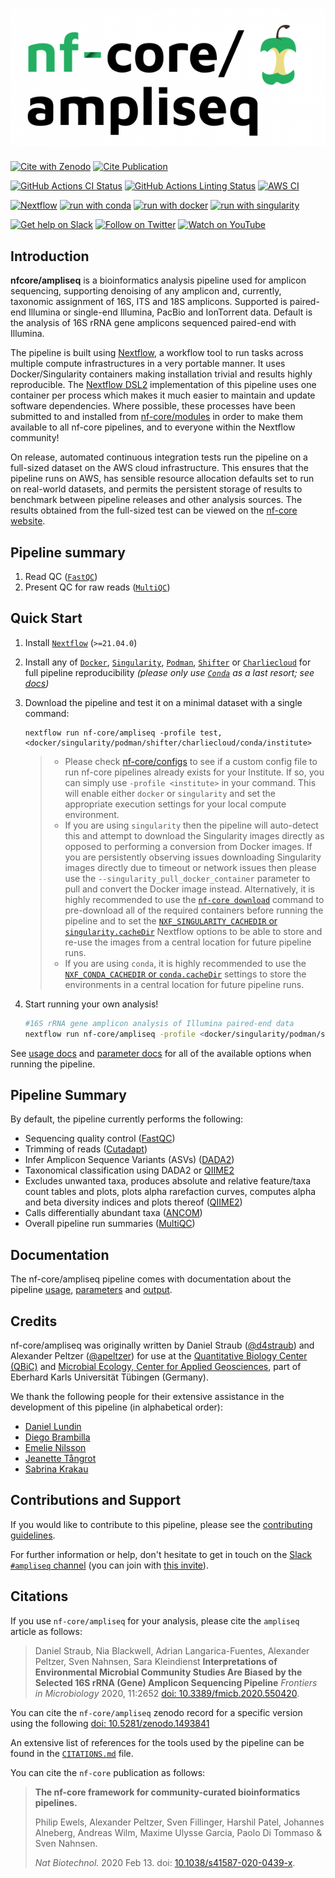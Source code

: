 # ![nf-core/ampliseq](docs/images/nf-core-ampliseq_logo.png)

[![Cite with Zenodo](http://img.shields.io/badge/DOI-10.5281/zenodo.1493841-1073c8?labelColor=000000)](https://doi.org/10.5281/zenodo.1493841)
[![Cite Publication](https://img.shields.io/badge/Cite%20Us!-Cite%20Publication-important)](https://doi.org/10.3389/fmicb.2020.550420)

[![GitHub Actions CI Status](https://github.com/nf-core/ampliseq/workflows/nf-core%20CI/badge.svg)](https://github.com/nf-core/ampliseq/actions?query=workflow%3A%22nf-core+CI%22)
[![GitHub Actions Linting Status](https://github.com/nf-core/ampliseq/workflows/nf-core%20linting/badge.svg)](https://github.com/nf-core/ampliseq/actions?query=workflow%3A%22nf-core+linting%22)
[![AWS CI](https://img.shields.io/badge/CI%20tests-full%20size-FF9900?labelColor=000000&logo=Amazon%20AWS)](https://nf-co.re/ampliseq/results)

[![Nextflow](https://img.shields.io/badge/nextflow%20DSL2-%E2%89%A521.04.0-23aa62.svg?labelColor=000000)](https://www.nextflow.io/)
[![run with conda](http://img.shields.io/badge/run%20with-conda-3EB049?labelColor=000000&logo=anaconda)](https://docs.conda.io/en/latest/)
[![run with docker](https://img.shields.io/badge/run%20with-docker-0db7ed?labelColor=000000&logo=docker)](https://www.docker.com/)
[![run with singularity](https://img.shields.io/badge/run%20with-singularity-1d355c.svg?labelColor=000000)](https://sylabs.io/docs/)

[![Get help on Slack](http://img.shields.io/badge/slack-nf--core%20%23ampliseq-4A154B?labelColor=000000&logo=slack)](https://nfcore.slack.com/channels/ampliseq)
[![Follow on Twitter](http://img.shields.io/badge/twitter-%40nf__core-1DA1F2?labelColor=000000&logo=twitter)](https://twitter.com/nf_core)
[![Watch on YouTube](http://img.shields.io/badge/youtube-nf--core-FF0000?labelColor=000000&logo=youtube)](https://www.youtube.com/c/nf-core)

## Introduction

**nfcore/ampliseq** is a bioinformatics analysis pipeline used for amplicon sequencing, supporting denoising of any amplicon and, currently, taxonomic assignment of 16S, ITS and 18S amplicons. Supported is paired-end Illumina or single-end Illumina, PacBio and IonTorrent data. Default is the analysis of 16S rRNA gene amplicons sequenced paired-end with Illumina.

The pipeline is built using [Nextflow](https://www.nextflow.io), a workflow tool to run tasks across multiple compute infrastructures in a very portable manner. It uses Docker/Singularity containers making installation trivial and results highly reproducible. The [Nextflow DSL2](https://www.nextflow.io/docs/latest/dsl2.html) implementation of this pipeline uses one container per process which makes it much easier to maintain and update software dependencies. Where possible, these processes have been submitted to and installed from [nf-core/modules](https://github.com/nf-core/modules) in order to make them available to all nf-core pipelines, and to everyone within the Nextflow community!

<!-- TODO nf-core: Add full-sized test dataset and amend the paragraph below if applicable -->
On release, automated continuous integration tests run the pipeline on a full-sized dataset on the AWS cloud infrastructure. This ensures that the pipeline runs on AWS, has sensible resource allocation defaults set to run on real-world datasets, and permits the persistent storage of results to benchmark between pipeline releases and other analysis sources. The results obtained from the full-sized test can be viewed on the [nf-core website](https://nf-co.re/ampliseq/results).

## Pipeline summary

<!-- TODO nf-core: Fill in short bullet-pointed list of the default steps in the pipeline -->

1. Read QC ([`FastQC`](https://www.bioinformatics.babraham.ac.uk/projects/fastqc/))
2. Present QC for raw reads ([`MultiQC`](http://multiqc.info/))

## Quick Start

1. Install [`Nextflow`](https://nf-co.re/usage/installation) (`>=21.04.0`)

2. Install any of [`Docker`](https://docs.docker.com/engine/installation/), [`Singularity`](https://www.sylabs.io/guides/3.0/user-guide/), [`Podman`](https://podman.io/), [`Shifter`](https://nersc.gitlab.io/development/shifter/how-to-use/) or [`Charliecloud`](https://hpc.github.io/charliecloud/) for full pipeline reproducibility _(please only use [`Conda`](https://conda.io/miniconda.html) as a last resort; see [docs](https://nf-co.re/usage/configuration#basic-configuration-profiles))_

3. Download the pipeline and test it on a minimal dataset with a single command:

    ```console
    nextflow run nf-core/ampliseq -profile test,<docker/singularity/podman/shifter/charliecloud/conda/institute>
    ```

    > * Please check [nf-core/configs](https://github.com/nf-core/configs#documentation) to see if a custom config file to run nf-core pipelines already exists for your Institute. If so, you can simply use `-profile <institute>` in your command. This will enable either `docker` or `singularity` and set the appropriate execution settings for your local compute environment.
    > * If you are using `singularity` then the pipeline will auto-detect this and attempt to download the Singularity images directly as opposed to performing a conversion from Docker images. If you are persistently observing issues downloading Singularity images directly due to timeout or network issues then please use the `--singularity_pull_docker_container` parameter to pull and convert the Docker image instead. Alternatively, it is highly recommended to use the [`nf-core download`](https://nf-co.re/tools/#downloading-pipelines-for-offline-use) command to pre-download all of the required containers before running the pipeline and to set the [`NXF_SINGULARITY_CACHEDIR` or `singularity.cacheDir`](https://www.nextflow.io/docs/latest/singularity.html?#singularity-docker-hub) Nextflow options to be able to store and re-use the images from a central location for future pipeline runs.
    > * If you are using `conda`, it is highly recommended to use the [`NXF_CONDA_CACHEDIR` or `conda.cacheDir`](https://www.nextflow.io/docs/latest/conda.html) settings to store the environments in a central location for future pipeline runs.

4. Start running your own analysis!

    ```bash
    #16S rRNA gene amplicon analysis of Illumina paired-end data
    nextflow run nf-core/ampliseq -profile <docker/singularity/podman/shifter/charliecloud/conda/institute> --input "data" --FW_primer "GTGYCAGCMGCCGCGGTAA" --RV_primer "GGACTACNVGGGTWTCTAAT" --metadata "data/Metadata.tsv"
    ```

See [usage docs](https://nf-co.re/ampliseq/usage) and [parameter docs](https://nf-co.re/ampliseq/parameters) for all of the available options when running the pipeline.

## Pipeline Summary

By default, the pipeline currently performs the following:

* Sequencing quality control ([FastQC](https://www.bioinformatics.babraham.ac.uk/projects/fastqc/))
* Trimming of reads ([Cutadapt](https://journal.embnet.org/index.php/embnetjournal/article/view/200))
* Infer Amplicon Sequence Variants (ASVs) ([DADA2](https://doi.org/10.1038/nmeth.3869))
* Taxonomical classification using DADA2 or [QIIME2](https://www.nature.com/articles/s41587-019-0209-9)
* Excludes unwanted taxa, produces absolute and relative feature/taxa count tables and plots, plots alpha rarefaction curves, computes alpha and beta diversity indices and plots thereof ([QIIME2](https://www.nature.com/articles/s41587-019-0209-9))
* Calls differentially abundant taxa ([ANCOM](https://www.ncbi.nlm.nih.gov/pubmed/26028277))
* Overall pipeline run summaries ([MultiQC](https://multiqc.info/))

## Documentation

The nf-core/ampliseq pipeline comes with documentation about the pipeline [usage](https://nf-co.re/ampliseq/usage), [parameters](https://nf-co.re/ampliseq/parameters) and [output](https://nf-co.re/ampliseq/output).

## Credits

nf-core/ampliseq was originally written by Daniel Straub ([@d4straub](https://github.com/d4straub)) and Alexander Peltzer ([@apeltzer](https://github.com/apeltzer)) for use at the [Quantitative Biology Center (QBiC)](http://www.qbic.life) and [Microbial Ecology, Center for Applied Geosciences](http://www.uni-tuebingen.de/de/104325), part of Eberhard Karls Universität Tübingen (Germany).

We thank the following people for their extensive assistance in the development of this pipeline (in alphabetical order):

* [Daniel Lundin](https://github.com/erikrikarddaniel)
* [Diego Brambilla](https://github.com/DiegoBrambilla)
* [Emelie Nilsson](https://github.com/emnilsson)
* [Jeanette Tångrot](https://github.com/jtangrot)
* [Sabrina Krakau](https://github.com/skrakau)

## Contributions and Support

If you would like to contribute to this pipeline, please see the [contributing guidelines](.github/CONTRIBUTING.md).

For further information or help, don't hesitate to get in touch on the [Slack `#ampliseq` channel](https://nfcore.slack.com/channels/ampliseq) (you can join with [this invite](https://nf-co.re/join/slack)).

## Citations

If you use `nf-core/ampliseq` for your analysis, please cite the `ampliseq` article as follows:
> Daniel Straub, Nia Blackwell, Adrian Langarica-Fuentes, Alexander Peltzer, Sven Nahnsen, Sara Kleindienst **Interpretations of Environmental Microbial Community Studies Are Biased by the Selected 16S rRNA (Gene) Amplicon Sequencing Pipeline** *Frontiers in Microbiology* 2020, 11:2652 [doi: 10.3389/fmicb.2020.550420](https://doi.org/10.3389/fmicb.2020.550420).

You can cite the `nf-core/ampliseq` zenodo record for a specific version using the following [doi: 10.5281/zenodo.1493841](https://zenodo.org/badge/latestdoi/150448201)

An extensive list of references for the tools used by the pipeline can be found in the [`CITATIONS.md`](CITATIONS.md) file.

You can cite the `nf-core` publication as follows:

> **The nf-core framework for community-curated bioinformatics pipelines.**
>
> Philip Ewels, Alexander Peltzer, Sven Fillinger, Harshil Patel, Johannes Alneberg, Andreas Wilm, Maxime Ulysse Garcia, Paolo Di Tommaso & Sven Nahnsen.
>
> _Nat Biotechnol._ 2020 Feb 13. doi: [10.1038/s41587-020-0439-x](https://dx.doi.org/10.1038/s41587-020-0439-x).
